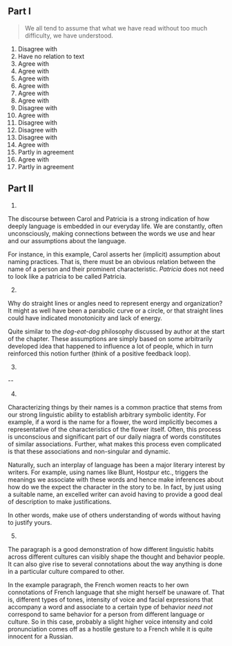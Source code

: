 Part I
------

> We all tend to assume that what we have read without too much difficulty, we
> have understood.

1. Disagree with
2. Have no relation to text
3. Agree with
4. Agree with
5. Agree with
6. Agree with
7. Agree with
8. Agree with
9. Disagree with
10. Agree with
11. Disagree with
12. Disagree with
13. Disagree with
14. Agree with
15. Partly in agreement
16. Agree with
17. Partly in agreement


Part II
-------

1.

The discourse between Carol and Patricia is a strong indication of how deeply
language is embedded in our everyday life. We are constantly, often
unconsciously, making connections between the words we use and hear and our
assumptions about the language.

For instance, in this example, Carol asserts her (implicit) assumption about
naming practices. That is, there must be an obvious relation between the name of
a person and their prominent characteristic. *Patricia* does not need to look
like a patricia to be called Patricia.

2.

Why do straight lines or angles need to represent energy and organization? It
might as well have been a parabolic curve or a circle, or that straight lines
could have indicated monotonicity and lack of energy.

Quite similar to the *dog-eat-dog* philosophy discussed by author at the start
of the chapter. These assumptions are simply based on some arbitrarily developed
idea that happened to influence a lot of people, which in turn reinforced this
notion further (think of a positive feedback loop).

3.

--

4.

Characterizing things by their names is a common practice that stems from our
strong linguistic ability to establish arbitrary symbolic identity. For example,
if a word is the name for a flower, the word implicitly becomes a representative
of the characteristics of the flower itself. Often, this process is unconscious
and significant part of our daily niagra of words constitutes of similar
associations. Further, what makes this process even complicated is that these
associations and non-singular and dynamic.

Naturally, such an interplay of language has been a major literary interest by
writers. For example, using names like Blunt, Hostpur etc., triggers the
meanings we associate with these words and hence make inferences about how do we
the expect the character in the story to be. In fact, by just using a suitable
name, an excelled writer can avoid having to provide a good deal of description
to make justifications.

In other words, make use of others understanding of words without having to
justify yours.

5.

The paragraph is a good demonstration of how different linguistic habits across
different cultures can visibly shape the thought and behavior people. It can
also give rise to several connotations about the way anything is done in
a particular culture compared to other.

In the example paragraph, the French women reacts to her own connotations of
French language that she might herself be unaware of. That is, different types
of tones, intensity of voice and facial expressions that accompany a word
and associate to a certain type of behavior *need not* correspond to same behavior
for a person from different language or culture. So in this case, probably
a slight higher voice intensity and cold pronunciation comes off as a hostile
gesture to a French while it is quite innocent for a Russian.

